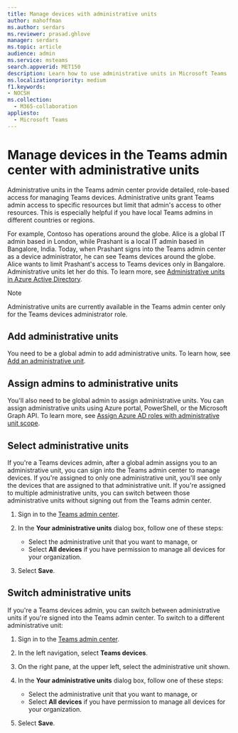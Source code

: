 ```yaml
---
title: Manage devices with administrative units
author: mahoffman
ms.author: serdars
ms.reviewer: prasad.ghlove
manager: serdars
ms.topic: article
audience: admin
ms.service: msteams
search.appverid: MET150
description: Learn how to use administrative units in Microsoft Teams
ms.localizationpriority: medium
f1.keywords:
- NOCSH
ms.collection: 
  - M365-collaboration
appliesto: 
  - Microsoft Teams
---
```


# Manage devices in the Teams admin center with administrative units

Administrative units in the Teams admin center provide detailed, role-based access for managing Teams devices. Administrative units grant Teams admin access to specific resources but limit that admin's access to other resources. This is especially helpful if you have local Teams admins in different countries or regions.

For example, Contoso has operations around the globe. Alice is a global IT admin based in London, while Prashant is a local IT admin based in Bangalore, India. Today, when Prashant signs into the Teams admin center as a device administrator, he can see Teams devices around the globe. Alice wants to limit Prashant's access to Teams devices only in Bangalore. Administrative units let her do this. To learn more, see [Administrative units in Azure Active Directory](/azure/active-directory/roles/administrative-units).

> [!NOTE]
> Administrative units are currently available in the Teams admin center only for the Teams devices administrator role.

## Add administrative units

You need to be a global admin to add administrative units. To learn how, see [Add an administrative unit](/azure/active-directory/roles/admin-units-manage#add-an-administrative-unit).

## Assign admins to administrative units

You'll also need to be global admin to assign administrative units. You can assign administrative units using Azure portal, PowerShell, or the Microsoft Graph API. To learn more, see [Assign Azure AD roles with administrative unit scope](/azure/active-directory/roles/admin-units-assign-roles).

## Select administrative units

If you're a Teams devices admin, after a global admin assigns you to an administrative unit, you can sign into the Teams admin center to manage devices. If you're assigned to only one administrative unit, you'll see only the devices that are assigned to that administrative unit. If you're assigned to multiple administrative units, you can switch between those administrative units without signing out from the Teams admin center. 

1. Sign in to the [Teams admin center](https://go.microsoft.com/fwlink/p/?linkid=2024339).

2. In the **Your administrative units** dialog box, follow one of these steps:
    - Select the administrative unit that you want to manage, or 
    - Select **All devices** if you have permission to manage all devices for your organization.

3. Select **Save**.

## Switch administrative units

If you're a Teams devices admin, you can switch between administrative units if you're signed into the Teams admin center. To switch to a different administrative unit:

1. Sign in to the [Teams admin center](https://go.microsoft.com/fwlink/p/?linkid=2024339).

2. In the left navigation, select **Teams devices**.

3. On the right pane, at the upper left, select the administrative unit shown.

4. In the **Your administrative units** dialog box, follow one of these steps:
    - Select the administrative unit that you want to manage, or 
    - Select **All devices** if you have permission to manage all devices for your organization.

5. Select **Save**.
